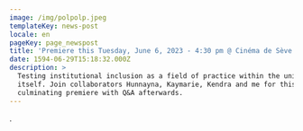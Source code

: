 ```yaml
---
image: /img/polpolp.jpeg
templateKey: news-post
locale: en
pageKey: page_newspost
title: 'Premiere this Tuesday, June 6, 2023 - 4:30 pm @ Cinéma de Sève!'
date: 1594-06-29T15:18:32.000Z
description: >
  Testing institutional inclusion as a field of practice within the university
  itself. Join collaborators Hunnayna, Kaymarie, Kendra and me for this
  culminating premiere with Q&A afterwards.
---
```

.
